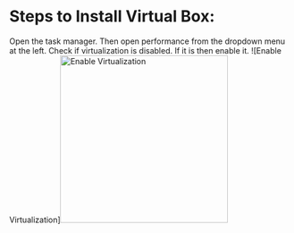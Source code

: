 # Steps to Install Virtual Box:
Open the task manager. Then open performance from the dropdown menu at the left. Check if virtualization is disabled. If it is then enable it. 
![Enable Virtualization]<img src="./enabling_Virtualization_from_task_manager.png" alt="Enable Virtualization" width="300">
